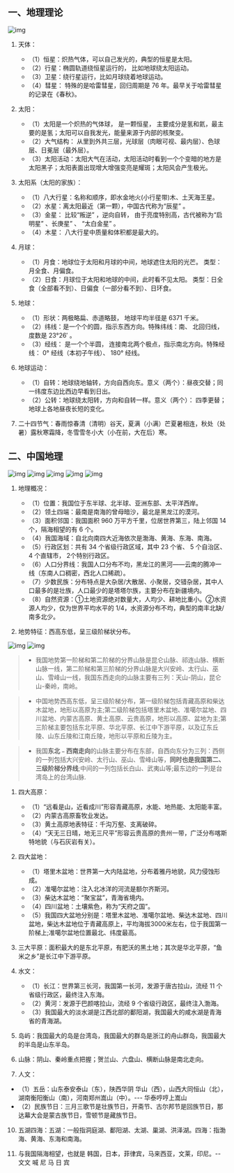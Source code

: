 ## 一、地理理论
![img](img/20190516213128.png)

1. 天体：
   - （1）恒星：炽热气体，可以自己发光的，典型的恒星是太阳。
   - （2）行星：椭圆轨道绕恒星运行的， 比如地球绕太阳运动。
   - （3）卫星：绕行星运行，比如月球绕着地球运动。
   - （4）彗星： 特殊的是哈雷彗星，回归周期是 76 年。最早关于哈雷彗星的记录在《春秋》。

2. 太阳：
   - （1）太阳是一个炽热的气体球， 是一颗恒星， 主要成分是氢和氦，最主要的是氢；太阳可以自我发光，能量来源于内部的核聚变。
   - （2）大气结构： 从里到外共三层，光球层（肉眼可视、最内层）、色球层、日冕层（最外层）。
   - （3）太阳活动：太阳大气在活动，太阳活动时看到一个个变暗的地方是太阳黑子；太阳表面出现增大增强变亮是耀斑；太阳风会产生极光。

3. 太阳系（太阳的家族）：
   - （1）八大行星：名称和顺序，即水金地火(小行星带)木、土天海王星。
   - （2）水星：离太阳最近（第一颗），中国古代称为“辰星” 。
   - （3）金星： 比较“叛逆” ，逆向自转， 由于亮度特别高，古代被称为“启明星” 、长庚星” 、 “太白金星” 。
   - （4）木星： 八大行星中质量和体积都是最大的。

4. 月球：
   - （1）月食：地球位于太阳和月球的中间，地球遮住太阳的光芒。 类型：月全食、月偏食。
   - （2）日食：月球位于太阳和地球的中间，此时看不见太阳。 类型：日全食（全部看不到）、日偏食（一部分看不到）、日环食。

5. 地球：
    - （1）形状：两极略扁、赤道略鼓， 地球平均半径是 6371 千米。
    - （2）纬线：是一个个的圆，指示东西方向。特殊纬线：南、 北回归线，度数是 23°26′ 。
    - （3）经线： 是一个个半圆， 连接南北两个极点，指示南北方向。特殊经线： 0° 经线（本初子午线）、 180° 经线。

6. 地球运动：
   - （1）自转：地球绕地轴转，方向自西向东。意义（两个）：昼夜交替；同一纬度东边比西边早看到日出。
   - （2）公转：地球绕太阳转，方向和自转一样。意义（两个）： 四季更替； 地球上各地昼夜长短的变化。

7. 二十四节气：春雨惊春清（清明）谷天，夏满（小满）芒夏暑相连，秋处（处暑）露秋寒霜降，冬雪雪冬小大（小在前，大在后）寒。

## 二、中国地理

![img](img/20190516213439.png)
![img](img/20190516213522.png)
![img](img/20190516213607.png)
![img](img/20190516213650.png)
![img](img/20190516213714.png)

1. 地理概况：
   - （1）位置：我国位于东半球、北半球、亚洲东部、太平洋西岸。
   - （2）领土四端：最南是南海的曾母暗沙，最北是黑龙江的漠河。
   - （3）面积邻国：我国面积 960 万平方千里，位居世界第三，陆上邻国 14 个，隔海相望的有 6 个。
   - （4）我国海域：自北向南四大近海依次是渤海、黄海、东海、南海。
   - （5）行政区划：共有 34 个省级行政区域，其中 23 个省、 5 个自治区、 4 个直辖市， 2个特别行政区。
   - （6）人口分界线：我国人口分布不均，黑龙江的黑河——云南的腾冲一线（东南人口稠密，西北人口稀疏）。
   - （7）少数民族：分布特点是大杂居/大散居、小聚居，交错杂居，其中人口最多的是壮族，人口最少的是塔塔尔族，主要分布在新疆境内。
   - （8）自然资源：①土地资源绝对数量大，人均少、耕地比重小。②水资源人均少，仅为世界平均水平的 1/4，水资源分布不均，典型的南丰北缺/南多北少。

2. 地势特征：西高东低，呈三级阶梯状分布。

![img](img/Xnip2019-06-30_11-09-15.jpg)
![img](img/Xnip2019-05-29_22-11-22.jpg)


> - 我国地势第一阶梯和第二阶梯的分界山脉是昆仑山脉、祁连山脉、横断山脉一线，第二阶梯和第三阶梯的分界山脉是大兴安岭、太行山、巫山、雪峰山一线，我国东西走向的山脉主要有三列：天山-阴山，昆仑山-秦岭，南岭。

> - 中国地势西高东低，呈三级阶梯分布，第一级阶梯包括青藏高原和柴达木盆地，地形以高原为主;第二级阶梯包括塔里木盆地、准噶尔盆地、四川盆地、内蒙古高原、黄土高原、云贵高原，地形以高原、盆地为主;第三阶梯主要包括东北平原、华北平原、长江中下游平原，以及辽东丘陵、山东丘陵和江南丘陵，地形以平原和丘陵为主。

> - 我国**东北﹣西南走向**的山脉主要分布在东部，自西向东分为三列：西侧的一列包括大兴安岭、太行山、巫山、雪峰山等，**同时也是我国第二、三级阶梯分界线**;中间的一列包括长白山、武夷山等;最东边的一列是台湾岛上的台湾山脉.

1. 四大高原：
   - （1）“远看是山，近看成川”形容青藏高原，水能、地热能、太阳能丰富。
   - （2）内蒙古高原畜牧业发达。
   - （3）黄土高原地表特征：千沟万壑、支离破碎。
   - （4）“天无三日晴，地无三尺平”形容云贵高原的贵州一带，广泛分布喀斯特地貌（与石灰岩有关）。

2. 四大盆地：
   - （1）塔里木盆地：世界第一大内陆盆地，分布着雅丹地貌，风力侵蚀形成。
   - （2）准噶尔盆地：注入北冰洋的河流是额尔齐斯河。
   - （3）柴达木盆地：“聚宝盆”，青海省境内。
   - （4）四川盆地：土壤紫色，称为“天府之国”。
   - （5）我国四大盆地分别是：塔里木盆地、准噶尔盆地、柴达木盆地、四川盆地，柴达木盆地位于青藏高原上，平均海拔3000米左右，位于我国第一阶梯上;准噶尔盆地位置最北、纬度最高。

3. 三大平原：面积最大的是东北平原，有肥沃的黑土地；其次是华北平原，“鱼米之乡”是长江中下游平原。

4. 水文：
   - （1）长江：世界第三长河，我国第一长河，发源于唐古拉山，流经 11 个省级行政区，最终注入东海。
   - （2）黄河：发源于巴颜喀拉山，流经 9 个省级行政区，最终注入渤海。
   - （3）我国最大的淡水湖是江西北部的鄱阳湖，我国最大的咸水湖是青海省的青海湖。

5. 岛屿：我国最大的岛是台湾岛，我国最大的群岛是浙江的舟山群岛，我国最大的半岛是山东半岛。

6. 山脉：阴山、秦岭重点把握；贺兰山、六盘山、横断山脉是南北走向。

7.  人文：
   - （1）五岳：山东泰安泰山（东），陕西华阴 华山（西），山西大同恒山（北），湖南衡阳衡山（南），河南郑州嵩山（中）。--- 华泰哼哼上嵩山
   - （2）民族节日：三月三歌节是壮族节日，开斋节、古尔邦节是回族节日，那达幕大会是蒙古族节日，雪顿节是藏族节日。

10. 五湖四海：五湖：一般指洞庭湖、鄱阳湖、太湖、巢湖、洪泽湖。四海：指渤海、黄海、东海和南海。

11. 与我国隔海相望，也就是 韩国，日本，菲律宾，马来西亚，文莱，印尼。-- 文文 喊 尼 马 日 宾

